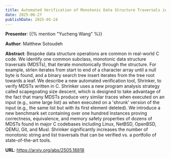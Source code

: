 ```yaml
---
title: Automated Verification of Monotonic Data Structure Traversals in C
date: 2025-06-27
publishDate: 2025-05-24
---
```


**Presenter**: {{% mention "Yucheng Wang" %}}

**Author**: Matthew Sotoudeh

**Abstract**: Bespoke data structure operations are common in real-world C code. We identify one common subclass, monotonic data structure traversals (MDSTs), that iterate monotonically through the structure. For example, strlen iterates from start to end of a character array until a null byte is found, and a binary search tree insert iterates from the tree root towards a leaf. We describe a new automated verification tool, Shrinker, to verify MDSTs written in C. Shrinker uses a new program analysis strategy called scapegoating size descent, which is designed to take advantage of the fact that many MDSTs produce very similar traces when executed on an input (e.g., some large list) as when executed on a 'shrunk' version of the input (e.g., the same list but with its first element deleted). We introduce a new benchmark set containing over one hundred instances proving correctness, equivalence, and memory safety properties of dozens of MDSTs found in major C codebases including Linux, NetBSD, OpenBSD, QEMU, Git, and Musl. Shrinker significantly increases the number of monotonic string and list traversals that can be verified vs. a portfolio of state-of-the-art tools.

**URL**: https://arxiv.org/abs/2505.18818